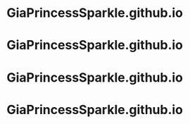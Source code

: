 # GiaPrincessSparkle.github.io
# GiaPrincessSparkle.github.io
# GiaPrincessSparkle.github.io
# GiaPrincessSparkle.github.io
